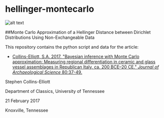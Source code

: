 # hellinger-montecarlo

![alt text](http://web.utk.edu/~scolli46/images/uHKat1-apuj18.png "hellinger-mc")

##Monte Carlo Approximation of a Hellinger Distance between Dirichlet Distributions Using Non-Exchangeable Data

This repository contains the python script and data for the article:

- [Collins-Elliott, S.A. 2017. "Bayesian inference with Monte Carlo approximation: Measuring regional differentiation in ceramic and glass vessel assemblages in Republican Italy, ca. 200 BCE–20 CE." _Journal of Archaeological Science_ 80:37-49.](http://www.sciencedirect.com/science/article/pii/S0305440317300067)

Stephen Collins-Elliott

Department of Classics, University of Tennessee

21 February 2017

Knoxville, Tennessee
